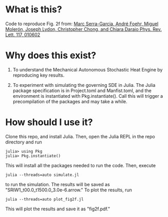 

# What is this?

Code to reproduce Fig. 2f from: [Marc Serra-Garcia, André Foehr, Miguel Molerón, Joseph Lydon, Christopher Chong, and Chiara Daraio
Phys. Rev. Lett. 117, 010602](https://journals.aps.org/prl/abstract/10.1103/PhysRevLett.117.010602)
# Why does this exist?
1. To understand the Mechanical Autonomous Stochastic Heat Engine by reproducing key results.

2. To experiment with simulating the governing SDE in Julia. The Julia package specification is in Project.toml and Manfist.toml, and the environment is instantiated with Pkg.instantiate(). Call this will trigger a precompilation of the packages and may take a while.

# How should I use it?
Clone this repo, and install Julia. Then, open the Julia REPL in the repo directory and run
```
julia> using Pkg
julia> Pkg.instantiate()
```
This will install all the packages needed to run the code. Then, execute
```
julia --threads=auto simulate.jl
```
to run the simulation. The results will be saved as "SRIW1_t00.0_t1500.0_3.0e-6.arrow." To plot the results, run
```
julia --threads=auto plot_fig2f.jl
```
This will plot the results and save it as "fig2f.pdf."
